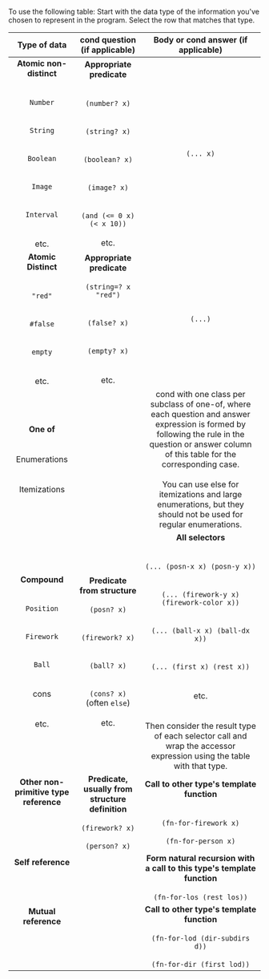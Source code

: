 To use the following table:
Start with the data type of the information you've chosen to represent in the program. Select the row that matches that type.

| Type of data | cond question (if applicable) | Body or cond answer (if applicable) |
|:--------------:|:-------------------------------:|:-------------------------------------:|
| **Atomic non-distinct**<br /><br /><br />`Number`<br /><br /><br />`String`<br /><br /><br />`Boolean`<br /><br /><br />`Image`<br /><br /><br />`Interval`<br /><br /><br />etc. | **Appropriate predicate**<br /><br /><br />`(number? x)`<br /><br /><br />`(string? x)`<br /><br /><br />`(boolean? x)`<br /><br /><br />`(image? x)`<br /><br /><br />`(and (<= 0 x) (< x 10))`<br /><br />etc. | `(... x)` |
| **Atomic Distinct**<br /><br /><br />`"red"`<br /><br /><br />`#false`<br /><br /><br />`empty`<br /><br /><br />etc. | **Appropriate predicate**<br /><br />`(string=? x "red")`<br /><br /><br />`(false? x)`<br /><br /><br />`(empty? x)`<br /><br /><br />etc. | `(...)`
| **One of**<br /><br /><br />Enumerations<br /><br /><br />Itemizations | | cond with one class per subclass of one-of, where each question and answer expression is formed by following the rule in the question or answer column of this table for the corresponding case.<br /><br />You can use else for itemizations and large enumerations, but they should not be used for regular enumerations. |
| **Compound**<br /><br /><br />`Position`<br /><br /><br />`Firework`<br /><br /><br />`Ball`<br /><br /><br />cons<br /><br /><br />etc. | **Predicate from structure**<br /><br />`(posn? x)`<br /><br /><br />`(firework? x)`<br /><br /><br />`(ball? x)`<br /><br /><br />`(cons? x)` (often `else`)<br /><br />etc. | **All selectors**<br /><br /><br />`(... (posn-x x) (posn-y x))`<br /><br /><br />`(... (firework-y x) (firework-color x))`<br /><br /><br />`(... (ball-x x) (ball-dx x))`<br /><br /><br />`(... (first x) (rest x))`<br /><br /><br />etc.<br /><br /><br />Then consider the result type of each selector call and wrap the accessor expression using the table with that type. |
| **Other non-primitive type reference**<br /><br /><br /><br /><br /> | **Predicate, usually from structure definition**<br /><br />`(firework? x)`<br /><br />`(person? x)` | **Call to other type's template function**<br /><br /><br />`(fn-for-firework x)`<br /><br />`(fn-for-person x)` |
| **Self reference**<br /><br /><br /><br /> | | **Form natural recursion with a call to this type's template function**<br /><br />`(fn-for-los (rest los))` |
| **Mutual reference**<br /><br /><br /><br /><br /> | | **Call to other type's template function**<br /><br />`(fn-for-lod (dir-subdirs d))`<br /><br />`(fn-for-dir (first lod))` |
